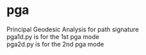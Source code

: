 # pga
Principal Geodesic Analysis
for path signature\
pga1d.py is for the 1st pga mode\
pga2d.py is for the 2nd pga mode
